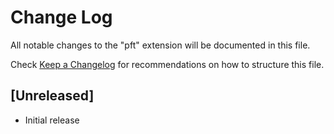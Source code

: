 # Change Log

All notable changes to the "pft" extension will be documented in this file.

Check [Keep a Changelog](http://keepachangelog.com/) for recommendations on how to structure this file.

## [Unreleased]

- Initial release